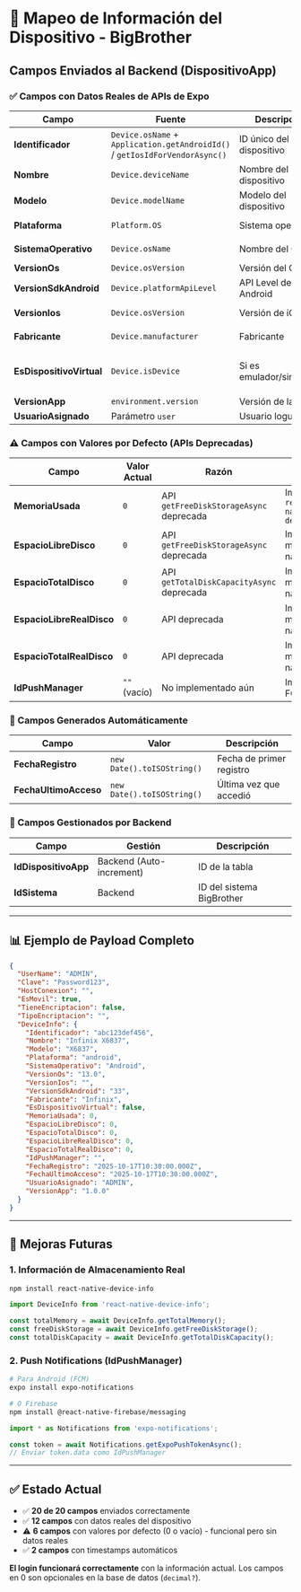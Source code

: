 # 📱 Mapeo de Información del Dispositivo - BigBrother

## Campos Enviados al Backend (DispositivoApp)

### ✅ Campos con Datos Reales de APIs de Expo

| Campo | Fuente | Descripción | Ejemplo |
|-------|--------|-------------|---------|
| **Identificador** | `Device.osName` + `Application.getAndroidId()` / `getIosIdForVendorAsync()` | ID único del dispositivo | `"abc-123-def"` |
| **Nombre** | `Device.deviceName` | Nombre del dispositivo | `"Infinix X6837"` |
| **Modelo** | `Device.modelName` | Modelo del dispositivo | `"X6837"` |
| **Plataforma** | `Platform.OS` | Sistema operativo | `"android"` / `"ios"` |
| **SistemaOperativo** | `Device.osName` | Nombre del OS | `"Android"` / `"iOS"` |
| **VersionOs** | `Device.osVersion` | Versión del OS | `"13.0"` |
| **VersionSdkAndroid** | `Device.platformApiLevel` | API Level de Android | `"33"` (solo Android) |
| **VersionIos** | `Device.osVersion` | Versión de iOS | `"17.0"` (solo iOS) |
| **Fabricante** | `Device.manufacturer` | Fabricante | `"Infinix"`, `"Apple"` |
| **EsDispositivoVirtual** | `Device.isDevice` | Si es emulador/simulador | `false` (dispositivo real) / `true` (emulador) |
| **VersionApp** | `environment.version` | Versión de la app | `"1.0.0"` |
| **UsuarioAsignado** | Parámetro `user` | Usuario logueado | `"admin123"` |

### ⚠️ Campos con Valores por Defecto (APIs Deprecadas)

| Campo | Valor Actual | Razón | Solución Futura |
|-------|--------------|-------|-----------------|
| **MemoriaUsada** | `0` | API `getFreeDiskStorageAsync` deprecada | Implementar `react-native-device-info` |
| **EspacioLibreDisco** | `0` | API `getFreeDiskStorageAsync` deprecada | Implementar módulo nativo |
| **EspacioTotalDisco** | `0` | API `getTotalDiskCapacityAsync` deprecada | Implementar módulo nativo |
| **EspacioLibreRealDisco** | `0` | API deprecada | Implementar módulo nativo |
| **EspacioTotalRealDisco** | `0` | API deprecada | Implementar módulo nativo |
| **IdPushManager** | `""` (vacío) | No implementado aún | Implementar FCM/APNS |

### 📅 Campos Generados Automáticamente

| Campo | Valor | Descripción |
|-------|-------|-------------|
| **FechaRegistro** | `new Date().toISOString()` | Fecha de primer registro |
| **FechaUltimoAcceso** | `new Date().toISOString()` | Última vez que accedió |

### 🔧 Campos Gestionados por Backend

| Campo | Gestión | Descripción |
|-------|---------|-------------|
| **IdDispositivoApp** | Backend (Auto-increment) | ID de la tabla |
| **IdSistema** | Backend | ID del sistema BigBrother |

---

## 📊 Ejemplo de Payload Completo

```json
{
  "UserName": "ADMIN",
  "Clave": "Password123",
  "HostConexion": "",
  "EsMovil": true,
  "TieneEncriptacion": false,
  "TipoEncriptacion": "",
  "DeviceInfo": {
    "Identificador": "abc123def456",
    "Nombre": "Infinix X6837",
    "Modelo": "X6837",
    "Plataforma": "android",
    "SistemaOperativo": "Android",
    "VersionOs": "13.0",
    "VersionIos": "",
    "VersionSdkAndroid": "33",
    "Fabricante": "Infinix",
    "EsDispositivoVirtual": false,
    "MemoriaUsada": 0,
    "EspacioLibreDisco": 0,
    "EspacioTotalDisco": 0,
    "EspacioLibreRealDisco": 0,
    "EspacioTotalRealDisco": 0,
    "IdPushManager": "",
    "FechaRegistro": "2025-10-17T10:30:00.000Z",
    "FechaUltimoAcceso": "2025-10-17T10:30:00.000Z",
    "UsuarioAsignado": "ADMIN",
    "VersionApp": "1.0.0"
  }
}
```

---

## 🚀 Mejoras Futuras

### 1. Información de Almacenamiento Real
```bash
npm install react-native-device-info
```

```typescript
import DeviceInfo from 'react-native-device-info';

const totalMemory = await DeviceInfo.getTotalMemory();
const freeDiskStorage = await DeviceInfo.getFreeDiskStorage();
const totalDiskCapacity = await DeviceInfo.getTotalDiskCapacity();
```

### 2. Push Notifications (IdPushManager)
```bash
# Para Android (FCM)
expo install expo-notifications

# O Firebase
npm install @react-native-firebase/messaging
```

```typescript
import * as Notifications from 'expo-notifications';

const token = await Notifications.getExpoPushTokenAsync();
// Enviar token.data como IdPushManager
```

---

## ✅ Estado Actual

- ✅ **20 de 20 campos** enviados correctamente
- ✅ **12 campos** con datos reales del dispositivo
- ⚠️ **6 campos** con valores por defecto (0 o vacío) - funcional pero sin datos reales
- ✅ **2 campos** con timestamps automáticos

**El login funcionará correctamente** con la información actual. Los campos en 0 son opcionales en la base de datos (`decimal?`).

